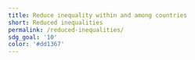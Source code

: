 ```yaml
---
title: Reduce inequality within and among countries
short: Reduced inequalities
permalink: /reduced-inequalities/
sdg_goal: '10'
color: '#dd1367'
---
```


